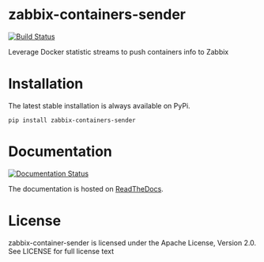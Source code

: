 # zabbix-containers-sender
[![Build Status](https://travis-ci.org/dockermeetupsinbordeaux/docker-zabbix-sender.svg)](https://travis-ci.org/dockermeetupsinbordeaux/docker-zabbix-sender/settings)

Leverage Docker statistic streams to push containers info to Zabbix

# Installation
The latest stable installation is always available on PyPi.

```shell
pip install zabbix-containers-sender
```

# Documentation

[![Documentation Status](https://readthedocs.org/projects/docker-zabbix-sender/badge/?version=latest)](https://readthedocs.org/projects/docker-zabbix-sender/?badge=latest)

The documentation is hosted on [ReadTheDocs](http://docker-zabbix-sender.readthedocs.org/en/latest/). 

# License

zabbix-container-sender is licensed under the Apache License, Version 2.0. See LICENSE for full license text
